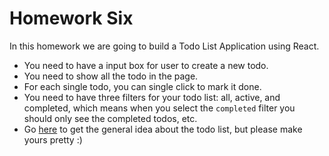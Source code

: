 # Homework Six

In this homework we are going to build a Todo List Application using React.

* You need to have a input box for user to create a new todo.
* You need to show all the todo in the page.
* For each single todo, you can single click to mark it done.
* You need to have three filters for your todo list: all, active, and completed, which means when you select the `completed` filter you should only see the completed todos, etc.
* Go [here](https://1vwm785r44.codesandbox.io/) to get the general idea about the todo list, but please make yours pretty :)
